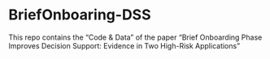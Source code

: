 # BriefOnboaring-DSS
This repo contains the “Code &amp; Data” of the paper “Brief Onboarding Phase Improves Decision Support: Evidence in Two High-Risk Applications”

